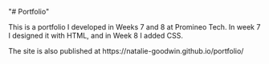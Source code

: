 "# Portfolio" 

<p>This is a portfolio I developed in Weeks 7 and 8 at Promineo Tech. In week 7 I designed it with HTML, and in Week 8 I added CSS.</p>
<p> The site is also published at https://natalie-goodwin.github.io/portfolio/ </p>
